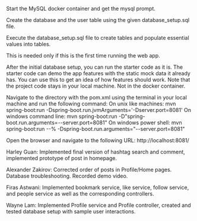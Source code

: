 Start the MySQL docker container and get the mysql prompt.

Create the database and the user table using the given database_setup.sql file. 

Execute the database_setup.sql file to create tables and populate essential values into tables.

This is needed only if this is the first time running the web app.

After the initial database setup, you can run the starter code as it is. The starter code can demo the app features with the static mock data it already has. You can use this to get an idea of how features should work. Note that the project code stays in your local machine. Not in the docker container.

Navigate to the directory with the pom.xml using the terminal in your local machine and run the following command:
On unix like machines:
mvn spring-boot:run -Dspring-boot.run.jvmArguments='-Dserver.port=8081'
On windows command line:
mvn spring-boot:run -D"spring-boot.run.arguments=--server.port=8081"
On windows power shell:
mvn spring-boot:run --% -Dspring-boot.run.arguments="--server.port=8081"

Open the browser and navigate to the following URL:
http://localhost:8081/

Harley Guan: Implemented final version of hashtag search and comment, implemented prototype of post in homepage.

Alexander Zakirov: Corrected order of posts in Profile/Home pages. Database troubleshooting. Recorded demo video.

Firas Astwani: Implemented bookmark service, like service, follow service, and people service as well as the corresponding controllers. 

Wayne Lam: Implemented Profile service and Profile controller, created and tested database setup with sample user interactions.
